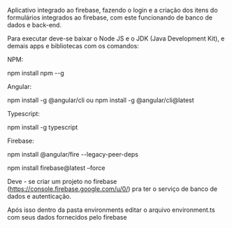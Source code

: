 Aplicativo integrado ao firebase, fazendo o login e a criação dos itens do formulários integrados ao firebase, com este funcionando de banco de dados e back-end.

Para executar deve-se baixar o Node JS e o JDK (Java Development Kit), e demais apps e bibliotecas com os comandos:

NPM:	

npm install npm --g

Angular:

npm install -g @angular/cli ou npm install -g @angular/cli@latest

Typescript:

npm install -g typescript

Firebase:

npm install @angular/fire --legacy-peer-deps

npm install firebase@latest –force

Deve - se criar um projeto no firebase (https://console.firebase.google.com/u/0/) pra ter o serviço de banco de dados e autenticação.

Após isso dentro da pasta environments editar o arquivo environment.ts com seus dados fornecidos pelo firebase


